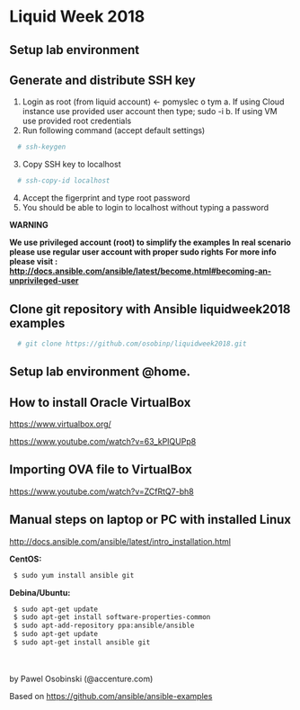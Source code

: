 # Liquid Week 2018

Setup lab environment
---------------------
Generate and distribute SSH key
---------------------
1. Login as root (from liquid account) <- pomyslec o tym
  a. If using Cloud instance use provided user account then type; sudo -i
  b. If using VM use provided root credentials
2. Run following command (accept default settings)
```bash
  # ssh-keygen
```
3. Copy SSH key to localhost
```bash
  # ssh-copy-id localhost
```
4. Accept the figerprint and type root password
5. You should be able to login to localhost without typing a password

**WARNING**

**We use privileged account (root) to simplify the examples**
**In real scenario please use regular user account with proper sudo rights**
**For more info please visit : http://docs.ansible.com/ansible/latest/become.html#becoming-an-unprivileged-user**

Clone git repository with Ansible liquidweek2018 examples
---------------------
```bash
  # git clone https://github.com/osobinp/liquidweek2018.git
```

Setup lab environment @home.
---------------------
How to install Oracle VirtualBox
---------------------
https://www.virtualbox.org/

https://www.youtube.com/watch?v=63_kPIQUPp8

Importing OVA file to VirtualBox
---------------------
https://www.youtube.com/watch?v=ZCfRtQ7-bh8

Manual steps on laptop or PC with installed Linux
---------------------
http://docs.ansible.com/ansible/latest/intro_installation.html

 **CentOS:**
```bash
 $ sudo yum install ansible git
```
 **Debina/Ubuntu:**
```bash
 $ sudo apt-get update
 $ sudo apt-get install software-properties-common
 $ sudo apt-add-repository ppa:ansible/ansible
 $ sudo apt-get update
 $ sudo apt-get install ansible git
```

<br>
<br>
by Pawel Osobinski (@accenture.com)

Based on
https://github.com/ansible/ansible-examples
